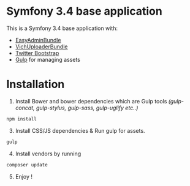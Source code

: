 # Symfony 3.4 base application
This is a Symfony 3.4 base application with:
  - [EasyAdminBundle]
  - [VichUploaderBundle]
  - [Twitter Bootstrap]
  - [Gulp] for managing assets

# Installation
1. Install Bower and bower dependencies which are Gulp tools *(gulp-concat, gulp-stylus, gulp-sass, gulp-uglify etc..)*
```sh
npm install
```

3. Install CSS/JS dependencies & Run gulp for assets.
```sh
gulp
```

4. Install vendors by running
```sh
composer update
```

5. Enjoy !


   [EasyAdminBundle]: <https://github.com/javiereguiluz/EasyAdminBundle>
   [VichUploaderBundle]: <https://github.com/dustin10/VichUploaderBundle>
   [Twitter Bootstrap]: <http://twitter.github.com/bootstrap/>
   [Bower]: <https://bower.io/>
   [Gulp]: <http://gulpjs.com>
